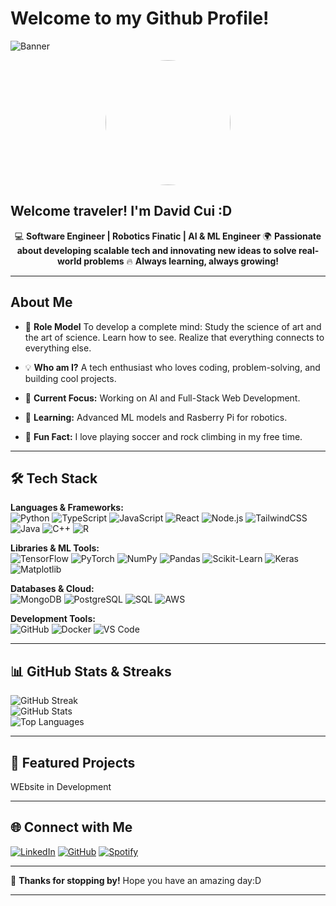 # Welcome to my Github Profile!

![Banner](https://www.canva.com/design/DAGhcnWOTsQ/2LRDhqz4meHHyovePuuIsQ/view?utm_content=DAGhcnWOTsQ&utm_campaign=designshare&utm_medium=link2&utm_source=uniquelinks&utlId=hc00138a38e)  

<p align="center">
  <img src="https://your-image-url.com/your-photo.jpg" width="200" height="200" style="border-radius: 50%" />
</p>

## Welcome traveler! I'm David Cui :D

<p align="center">
  💻 <b>Software Engineer | Robotics Finatic | AI & ML Engineer</b>  
  🌍 <b>Passionate about developing scalable tech and innovating new ideas to solve real-world problems</b>  
  🔥 <b>Always learning, always growing!</b>
</p>

---

## About Me
- 🎯 **Role Model** To develop a complete mind: Study the science of art and the art of science. Learn how to see. Realize that everything connects to everything else.

- 💡 **Who am I?** A tech enthusiast who loves coding, problem-solving, and building cool projects.
- 🎯 **Current Focus:** Working on AI and Full-Stack Web Development.
- 🌱 **Learning:** Advanced ML models and Rasberry Pi for robotics.
- 🧗 **Fun Fact:** I love playing soccer and rock climbing in my free time.

---

## 🛠️ Tech Stack

**Languages & Frameworks:**  
![Python](https://img.shields.io/badge/Python-3776AB?style=for-the-badge&logo=python&logoColor=white)
![TypeScript](https://img.shields.io/badge/TypeScript-3178C6?style=for-the-badge&logo=typescript&logoColor=white)
![JavaScript](https://img.shields.io/badge/JavaScript-F7DF1E?style=for-the-badge&logo=javascript&logoColor=black)
![React](https://img.shields.io/badge/React-61DAFB?style=for-the-badge&logo=react&logoColor=black)
![Node.js](https://img.shields.io/badge/Node.js-43853D?style=for-the-badge&logo=node.js&logoColor=white)
![TailwindCSS](https://img.shields.io/badge/TailwindCSS-38B2AC?style=for-the-badge&logo=tailwind-css&logoColor=white)
![Java](https://img.shields.io/badge/Java-ED8B00?style=for-the-badge&logo=java&logoColor=white)
![C++](https://img.shields.io/badge/C++-00599C?style=for-the-badge&logo=c%2B%2B&logoColor=white)
![R](https://img.shields.io/badge/R-276DC3?style=for-the-badge&logo=r&logoColor=white)


**Libraries & ML Tools:**  
![TensorFlow](https://img.shields.io/badge/TensorFlow-FF6F00?style=for-the-badge&logo=tensorflow&logoColor=white)
![PyTorch](https://img.shields.io/badge/PyTorch-EE4C2C?style=for-the-badge&logo=pytorch&logoColor=white)
![NumPy](https://img.shields.io/badge/NumPy-013243?style=for-the-badge&logo=numpy&logoColor=white)
![Pandas](https://img.shields.io/badge/Pandas-150458?style=for-the-badge&logo=pandas&logoColor=white)
![Scikit-Learn](https://img.shields.io/badge/Scikit--Learn-F7931E?style=for-the-badge&logo=scikit-learn&logoColor=white)
![Keras](https://img.shields.io/badge/Keras-D00000?style=for-the-badge&logo=keras&logoColor=white)
![Matplotlib](https://img.shields.io/badge/Matplotlib-11557C?style=for-the-badge&logo=matplotlib&logoColor=white)

**Databases & Cloud:**  
![MongoDB](https://img.shields.io/badge/MongoDB-47A248?style=for-the-badge&logo=mongodb&logoColor=white)
![PostgreSQL](https://img.shields.io/badge/PostgreSQL-336791?style=for-the-badge&logo=postgresql&logoColor=white)
![SQL](https://img.shields.io/badge/SQL-4479A1?style=for-the-badge&logo=sqlite&logoColor=white)
![AWS](https://img.shields.io/badge/AWS-232F3E?style=for-the-badge&logo=amazon-aws&logoColor=white)

**Development Tools:**  
![GitHub](https://img.shields.io/badge/GitHub-181717?style=for-the-badge&logo=github&logoColor=white)
![Docker](https://img.shields.io/badge/Docker-2496ED?style=for-the-badge&logo=docker&logoColor=white)
![VS Code](https://img.shields.io/badge/VS%20Code-007ACC?style=for-the-badge&logo=visual-studio-code&logoColor=white)

---

## 📊 GitHub Stats & Streaks

![GitHub Streak](https://github-readme-streak-stats.herokuapp.com/?user=boncui&theme=radical&hide_border=true)  
![GitHub Stats](https://github-readme-stats.vercel.app/api?username=boncui&show_icons=true&theme=radical)  
![Top Languages](https://github-readme-stats.vercel.app/api/top-langs/?username=boncui&layout=compact&theme=radical)

---

## 🚀 Featured Projects

WEbsite in Development

---

## 🌐 Connect with Me

[![LinkedIn](https://img.shields.io/badge/LinkedIn-blue?style=for-the-badge&logo=linkedin)](https://linkedin.com/in/boncui)
[![GitHub](https://img.shields.io/badge/GitHub-black?style=for-the-badge&logo=github)](https://github.com/boncui)
[![Spotify](https://img.shields.io/badge/Spotify-black?style=for-the-badge&logo=spotify)](https://open.spotify.com/user/boncui)

---

🌟 **Thanks for stopping by!**  Hope you have an amazing day:D

---